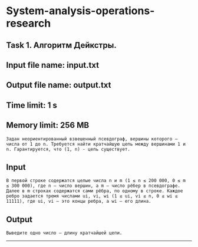 # System-analysis-operations-research

## Task 1. Алгоритм Дейкстры.
## Input file name: input.txt
## Output file name: output.txt
## Time limit: 1 s
## Memory limit: 256 MB

```
Задан неориентированный взвешенный псевдограф, вершины которого — числа от 1 до n. Требуется найти кратчайшую цепь между вершинами 1 и n. Гарантируется, что (1, n) - цепь существует.
```

## Input

```
В первой строке содержатся целые числа n и m (1 ≤ n ≤ 200 000, 0 ≤ m ≤ 300 000), где n — число вершин, а m — число рёбер в псевдографе. Далее в m строках содержатся сами рёбра, по одному в строке. Каждое ребро задается тремя числами ui, vi, wi (1 ≤ ui, vi ≤ n, 0 ≤ wi ≤ 11111), где ui, vi — это концы ребра, а wi — его длина. 
```

## Output

```
Выведите одно число — длину кратчайшей цепи.
```

---

